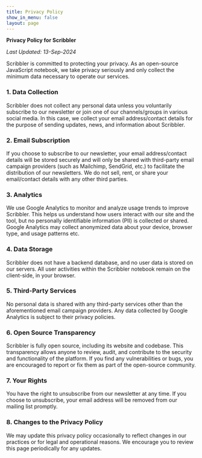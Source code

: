 ```yaml
---
title: Privacy Policy
show_in_menu: false
layout: page
---
```



**Privacy Policy for Scribbler**

_Last Updated: 13-Sep-2024_

Scribbler is committed to protecting your privacy. As an open-source JavaScript notebook, we take privacy seriously and only collect the minimum data necessary to operate our services.

### 1. **Data Collection**
Scribbler does not collect any personal data unless you voluntarily subscribe to our newsletter or join one of our channels/groups in various social media. In this case, we collect your email address/contact details for the purpose of sending updates, news, and information about Scribbler.

### 2. **Email Subscription**
If you choose to subscribe to our newsletter, your email address/contact details will be stored securely and will only be shared with third-party email campaign providers (such as Mailchimp, SendGrid, etc.) to facilitate the distribution of our newsletters. We do not sell, rent, or share your email/contact details with any other third parties.

### 3. **Analytics**
We use Google Analytics to monitor and analyze usage trends to improve Scribbler. This helps us understand how users interact with our site and the tool, but no personally identifiable information (PII) is collected or shared. Google Analytics may collect anonymized data about your device, browser type, and usage patterns etc.

### 4. **Data Storage**
Scribbler does not have a backend database, and no user data is stored on our servers. All user activities within the Scribbler notebook remain on the client-side, in your browser.

### 5. **Third-Party Services**
No personal data is shared with any third-party services other than the aforementioned email campaign providers. Any data collected by Google Analytics is subject to their privacy policies.

### 6. **Open Source Transparency**
Scribbler is fully open source, including its website and codebase. This transparency allows anyone to review, audit, and contribute to the security and functionality of the platform. If you find any vulnerabilities or bugs, you are encouraged to report or fix them as part of the open-source community.

### 7. **Your Rights**
You have the right to unsubscribe from our newsletter at any time. If you choose to unsubscribe, your email address will be removed from our mailing list promptly.

### 8. **Changes to the Privacy Policy**
We may update this privacy policy occasionally to reflect changes in our practices or for legal and operational reasons. We encourage you to review this page periodically for any updates.

